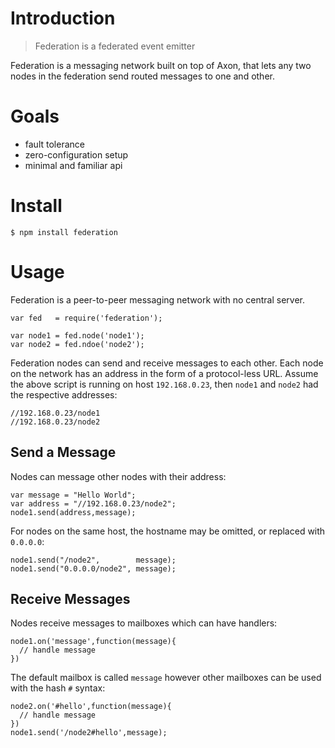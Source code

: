 # Introduction

> Federation is a federated event emitter

Federation is a messaging network built on top of Axon,
that lets any two nodes in the federation send routed messages to one and other.

# Goals

- fault tolerance
- zero-configuration setup
- minimal and familiar api

# Install

    $ npm install federation

# Usage

Federation is a peer-to-peer messaging network with no central server.

    var fed   = require('federation');
    
    var node1 = fed.node('node1');
    var node2 = fed.ndoe('node2');

Federation nodes can send and receive messages to each other.
Each node on the network has an address in the form of a protocol-less URL.
Assume the above script is running on host `192.168.0.23`,
then `node1` and `node2` had the respective addresses:

    //192.168.0.23/node1
    //192.168.0.23/node2

## Send a Message

Nodes can message other nodes with their address:

    var message = "Hello World";
    var address = "//192.168.0.23/node2";
    node1.send(address,message);

For nodes on the same host, the hostname may be omitted, or replaced with `0.0.0.0`:

    node1.send("/node2",        message);
    node1.send("0.0.0.0/node2", message);

## Receive Messages

Nodes receive messages to mailboxes which can have handlers:

    node1.on('message',function(message){
      // handle message
    })

The default mailbox is called `message` however other mailboxes can be used with the hash `#` syntax:

    node2.on('#hello',function(message){
      // handle message
    })
    node1.send('/node2#hello',message);

